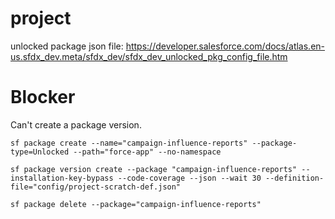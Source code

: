 # project

unlocked package json file: https://developer.salesforce.com/docs/atlas.en-us.sfdx_dev.meta/sfdx_dev/sfdx_dev_unlocked_pkg_config_file.htm

# Blocker
Can't create a package version.



```
sf package create --name="campaign-influence-reports" --package-type=Unlocked --path="force-app" --no-namespace

sf package version create --package "campaign-influence-reports" --installation-key-bypass --code-coverage --json --wait 30 --definition-file="config/project-scratch-def.json"

sf package delete --package="campaign-influence-reports"
```